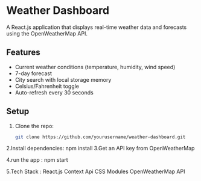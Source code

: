 # Weather Dashboard  

A React.js application that displays real-time weather data and forecasts using the OpenWeatherMap API.  

## Features  
- Current weather conditions (temperature, humidity, wind speed)  
- 7-day forecast  
- City search with local storage memory  
- Celsius/Fahrenheit toggle  
- Auto-refresh every 30 seconds  

## Setup  
1. Clone the repo:  
   ```bash
   git clone https://github.com/yourusername/weather-dashboard.git
2.Install dependencies:
  npm install
3.Get an API key from OpenWeatherMap

4.run the app : npm start

5.Tech Stack : 
 React.js
 Context Api
 CSS Modules
 OpenWeatherMap API
